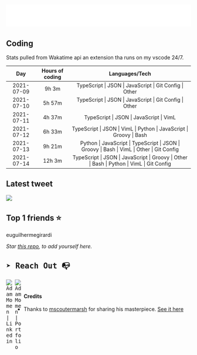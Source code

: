 
![test image size](/assets/welcome_message.gif)

## Coding
Stats pulled from Wakatime api an extension tha runs on my vscode 24/7.

|Day|Hours of coding|Languages/Tech|
|:-:|:-:|:-:|
|2021-07-09|9h 3m|TypeScript &#124; JSON &#124; JavaScript &#124; Git Config &#124; Other|
|2021-07-10|5h 57m|TypeScript &#124; JSON &#124; JavaScript &#124; Git Config &#124; Other|
|2021-07-11|4h 37m|TypeScript &#124; JSON &#124; JavaScript &#124; VimL|
|2021-07-12|6h 33m|TypeScript &#124; JSON &#124; VimL &#124; Python &#124; JavaScript &#124; Groovy &#124; Bash|
|2021-07-13|9h 21m|Python &#124; JavaScript &#124; TypeScript &#124; JSON &#124; Groovy &#124; Bash &#124; VimL &#124; Other &#124; Git Config|
|2021-07-14|12h 3m|TypeScript &#124; JSON &#124; JavaScript &#124; Groovy &#124; Other &#124; Bash &#124; Python &#124; VimL &#124; Git Config|

## Latest tweet
[<img src="<tweet-image-url>" width="400">](<tweet-url>)

## Top 1 friends ⭐️
euguilhermegirardi

*Star [this repo](https://github.com/AdamMomen/AdamMomen), to add yourself here.*


<samp>

## ➤ Reach Out :mailbox_with_no_mail:

>
  <a href="https://www.linkedin.com/in/adam-momen-99596275/">
     <img align="left" alt="Adam Momen | Linkedin" width="24px" src="./assets/Linkedin.svg" />
   </a>

   <a href="https://adammomen.com/">
     <img align="left" alt="Adam Momen | Portfolio" width="24px" src="./assets/web.svg" />
   </a>

</samp>

<br>

#### Credits
* Thanks to [mscoutermarsh](https://github.com/mscoutermarsh) for sharing his masterpiece. [See it here](https://github.com/mscoutermarsh/mscoutermarsh)